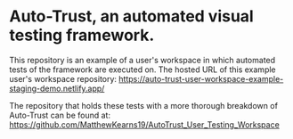 # Auto-Trust, an automated visual testing framework.

This repository is an example of a user's workspace in which automated tests of the framework are executed on. The hosted
URL of this example user's workspace repository: https://auto-trust-user-workspace-example-staging-demo.netlify.app/

The repository that holds these tests with a more thorough breakdown of Auto-Trust
can be found at: https://github.com/MatthewKearns19/AutoTrust_User_Testing_Workspace
